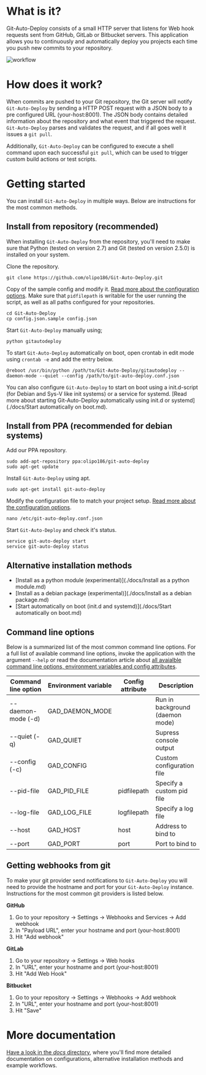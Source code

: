 # What is it?

Git-Auto-Deploy consists of a small HTTP server that listens for Web hook requests sent from GitHub, GitLab or Bitbucket servers. This application allows you to continuously and automatically deploy you projects each time you push new commits to your repository.</p>

![workflow](https://cloud.githubusercontent.com/assets/1056476/9344294/d3bc32a4-4607-11e5-9a44-5cd9b22e61d9.png)

# How does it work?

When commits are pushed to your Git repository, the Git server will notify ```Git-Auto-Deploy``` by sending a HTTP POST request with a JSON body to a pre configured URL (your-host:8001). The JSON body contains detailed information about the repository and what event that triggered the request. ```Git-Auto-Deploy``` parses and validates the request, and if all goes well it issues a ```git pull```.

Additionally, ```Git-Auto-Deploy``` can be configured to execute a shell command upon each successful ```git pull```, which can be used to trigger custom build actions or test scripts.</p>

# Getting started

You can install ```Git-Auto-Deploy``` in multiple ways. Below are instructions for the most common methods.

## Install from repository (recommended)

When installing ```Git-Auto-Deploy``` from the repository, you'll need to make sure that Python (tested on version 2.7) and Git (tested on version 2.5.0) is installed on your system.

Clone the repository.

    git clone https://github.com/olipo186/Git-Auto-Deploy.git

Copy of the sample config and modify it. [Read more about the configuration options](./docs/Configuration.md). Make sure that ```pidfilepath``` is writable for the user running the script, as well as all paths configured for your repositories.

    cd Git-Auto-Deploy
    cp config.json.sample config.json

Start ```Git-Auto-Deploy``` manually using;

    python gitautodeploy

To start ```Git-Auto-Deploy``` automatically on boot, open crontab in edit mode using ```crontab -e``` and add the entry below.

    @reboot /usr/bin/python /path/to/Git-Auto-Deploy/gitautodeploy --daemon-mode --quiet --config /path/to/git-auto-deploy.conf.json

You can also configure ```Git-Auto-Deploy``` to start on boot using a init.d-script (for Debian and Sys-V like init systems) or a service for systemd. [Read more about starting Git-Auto-Deploy automatically using init.d or systemd](./docs/Start automatically on boot.md).

## Install from PPA (recommended for debian systems)

Add our PPA repository.

    sudo add-apt-repository ppa:olipo186/git-auto-deploy
    sudo apt-get update

Install ```Git-Auto-Deploy``` using apt.

    sudo apt-get install git-auto-deploy

Modify the configuration file to match your project setup. [Read more about the configuration options](./docs/Configuration.md).

    nano /etc/git-auto-deploy.conf.json

Start ```Git-Auto-Deploy``` and check it's status.

    service git-auto-deploy start
    service git-auto-deploy status

## Alternative installation methods

* [Install as a python module (experimental)](./docs/Install as a python module.md)
* [Install as a debian package (experimental)](./docs/Install as a debian package.md)
* [Start automatically on boot (init.d and systemd)](./docs/Start automatically on boot.md)

## Command line options

Below is a summarized list of the most common command line options. For a full list of available command line options, invoke the application with the argument ```--help``` or read the documentation article about [all avaialble command line options, environment variables and config attributes](./docs/Configuration.md).

Command line option    | Environment variable | Config attribute | Description
---------------------- | -------------------- | ---------------- | --------------------------
--daemon-mode (-d)     | GAD_DAEMON_MODE      |                  | Run in background (daemon mode)
--quiet (-q)           | GAD_QUIET            |                  | Supress console output
--config (-c) <path>   | GAD_CONFIG           |                  | Custom configuration file
--pid-file <path>      | GAD_PID_FILE         | pidfilepath      | Specify a custom pid file
--log-file <path>      | GAD_LOG_FILE         | logfilepath      | Specify a log file
--host <host>          | GAD_HOST             | host             | Address to bind to
--port <port>          | GAD_PORT             | port             | Port to bind to

## Getting webhooks from git
To make your git provider send notifications to ```Git-Auto-Deploy``` you will need to provide the hostname and port for your ```Git-Auto-Deploy``` instance. Instructions for the most common git providers is listed below.

**GitHub**
1. Go to your repository -> Settings -> Webhooks and Services -> Add webhook</li>
2. In "Payload URL", enter your hostname and port (your-host:8001)
3. Hit "Add webhook"

**GitLab**
1. Go to your repository -> Settings -> Web hooks
2. In "URL", enter your hostname and port (your-host:8001)
3. Hit "Add Web Hook"

**Bitbucket**
1. Go to your repository -> Settings -> Webhooks -> Add webhook
2. In "URL", enter your hostname and port (your-host:8001)
3. Hit "Save"

# More documentation

[Have a look in the *docs* directory](./docs), where you'll find more detailed documentation on configurations, alternative installation methods and example workflows.
